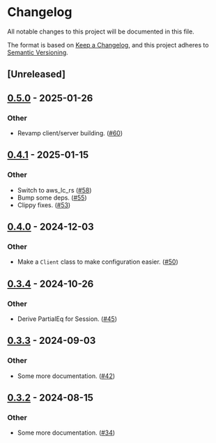 # Changelog
All notable changes to this project will be documented in this file.

The format is based on [Keep a Changelog](https://keepachangelog.com/en/1.0.0/),
and this project adheres to [Semantic Versioning](https://semver.org/spec/v2.0.0.html).

## [Unreleased]

## [0.5.0](https://github.com/kixelated/web-transport-rs/compare/web-transport-quinn-v0.4.1...web-transport-quinn-v0.5.0) - 2025-01-26

### Other

- Revamp client/server building. ([#60](https://github.com/kixelated/web-transport-rs/pull/60))

## [0.4.1](https://github.com/kixelated/web-transport-rs/compare/web-transport-quinn-v0.4.0...web-transport-quinn-v0.4.1) - 2025-01-15

### Other

- Switch to aws_lc_rs ([#58](https://github.com/kixelated/web-transport-rs/pull/58))
- Bump some deps. ([#55](https://github.com/kixelated/web-transport-rs/pull/55))
- Clippy fixes. ([#53](https://github.com/kixelated/web-transport-rs/pull/53))

## [0.4.0](https://github.com/kixelated/web-transport-rs/compare/web-transport-quinn-v0.3.4...web-transport-quinn-v0.4.0) - 2024-12-03

### Other

- Make a `Client` class to make configuration easier. ([#50](https://github.com/kixelated/web-transport-rs/pull/50))

## [0.3.4](https://github.com/kixelated/web-transport-rs/compare/web-transport-quinn-v0.3.3...web-transport-quinn-v0.3.4) - 2024-10-26

### Other

- Derive PartialEq for Session. ([#45](https://github.com/kixelated/web-transport-rs/pull/45))

## [0.3.3](https://github.com/kixelated/web-transport-rs/compare/web-transport-quinn-v0.3.2...web-transport-quinn-v0.3.3) - 2024-09-03

### Other
- Some more documentation. ([#42](https://github.com/kixelated/web-transport-rs/pull/42))

## [0.3.2](https://github.com/kixelated/web-transport-rs/compare/web-transport-quinn-v0.3.1...web-transport-quinn-v0.3.2) - 2024-08-15

### Other
- Some more documentation. ([#34](https://github.com/kixelated/web-transport-rs/pull/34))
